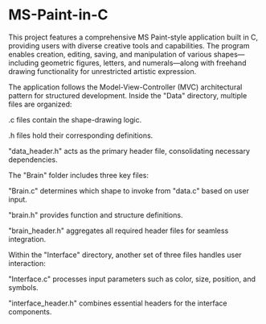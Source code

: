 # MS-Paint-in-C
This project features a comprehensive MS Paint-style application built in C, providing users with diverse creative tools and capabilities. The program enables creation, editing, saving, and manipulation of various shapes—including geometric figures, letters, and numerals—along with freehand drawing functionality for unrestricted artistic expression.

The application follows the Model-View-Controller (MVC) architectural pattern for structured development. Inside the "Data" directory, multiple files are organized:

.c files contain the shape-drawing logic.

.h files hold their corresponding definitions.

"data_header.h" acts as the primary header file, consolidating necessary dependencies.

The "Brain" folder includes three key files:

"Brain.c" determines which shape to invoke from "data.c" based on user input.

"brain.h" provides function and structure definitions.

"brain_header.h" aggregates all required header files for seamless integration.

Within the "Interface" directory, another set of three files handles user interaction:

"Interface.c" processes input parameters such as color, size, position, and symbols.

"interface_header.h" combines essential headers for the interface components.
